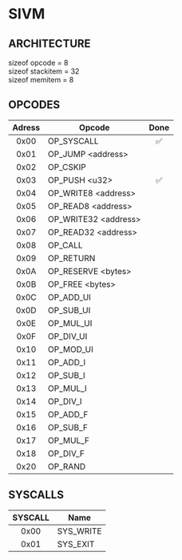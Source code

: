 # SIVM
## ARCHITECTURE

sizeof opcode = 8<br />
sizeof stackitem = 32<br />
sizeof memitem = 8

## OPCODES
| Adress | Opcode                | Done |
|:------:|-----------------------|:----:|
|  0x00  | OP_SYSCALL            |  ✅   |
|  0x01  | OP_JUMP \<address>    |      |
|  0x02  | OP_CSKIP              |      |
|  0x03  | OP_PUSH \<u32>        |  ✅   |
|  0x04  | OP_WRITE8 \<address>  |      |
|  0x05  | OP_READ8 \<address>   |      |
|  0x06  | OP_WRITE32 \<address> |      |
|  0x07  | OP_READ32 \<address>  |      |
|  0x08  | OP_CALL               |      |
|  0x09  | OP_RETURN             |      |
|  0x0A  | OP_RESERVE \<bytes>   |      |
|  0x0B  | OP_FREE \<bytes>      |      |
|  0x0C  | OP_ADD_UI             |      |
|  0x0D  | OP_SUB_UI             |      |
|  0x0E  | OP_MUL_UI             |      |
|  0x0F  | OP_DIV_UI             |      |
|  0x10  | OP_MOD_UI             |      |
|  0x11  | OP_ADD_I              |      |
|  0x12  | OP_SUB_I              |      |
|  0x13  | OP_MUL_I              |      |
|  0x14  | OP_DIV_I              |      |
|  0x15  | OP_ADD_F              |      |
|  0x16  | OP_SUB_F              |      |
|  0x17  | OP_MUL_F              |      |
|  0x18  | OP_DIV_F              |      |
|  0x20  | OP_RAND               |      |


## SYSCALLS
| SYSCALL | Name      |
|:-------:|-----------|
|  0x00   | SYS_WRITE | 
|  0x01   | SYS_EXIT  |